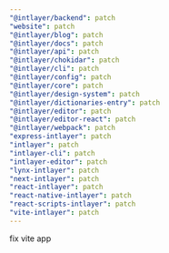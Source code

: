 ```yaml
---
"@intlayer/backend": patch
"website": patch
"@intlayer/blog": patch
"@intlayer/docs": patch
"@intlayer/api": patch
"@intlayer/chokidar": patch
"@intlayer/cli": patch
"@intlayer/config": patch
"@intlayer/core": patch
"@intlayer/design-system": patch
"@intlayer/dictionaries-entry": patch
"@intlayer/editor": patch
"@intlayer/editor-react": patch
"@intlayer/webpack": patch
"express-intlayer": patch
"intlayer": patch
"intlayer-cli": patch
"intlayer-editor": patch
"lynx-intlayer": patch
"next-intlayer": patch
"react-intlayer": patch
"react-native-intlayer": patch
"react-scripts-intlayer": patch
"vite-intlayer": patch
---
```


fix vite app
